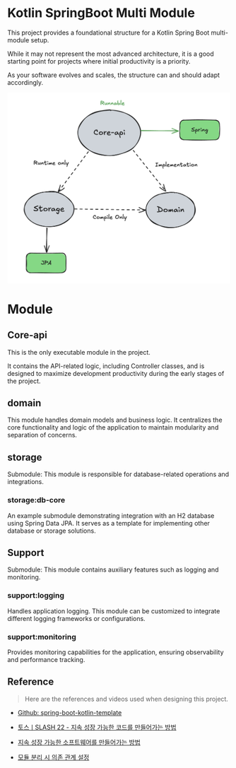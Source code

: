 # Kotlin SpringBoot Multi Module

This project provides a foundational structure for a Kotlin Spring Boot multi-module setup. 

While it may not represent the most advanced architecture, it is a good starting point for projects where initial productivity is a priority.

As your software evolves and scales, the structure can and should adapt accordingly.

![](./img/springboot-multi-module.png)

# Module

## Core-api

This is the only executable module in the project. 

It contains the API-related logic, including Controller classes, and is designed to maximize development productivity during the early stages of the project.


## domain

This module handles domain models and business logic. It centralizes the core functionality and logic of the application to maintain modularity and separation of concerns.


## storage

Submodule: This module is responsible for database-related operations and integrations.

### storage:db-core

An example submodule demonstrating integration with an H2 database using Spring Data JPA. It serves as a template for implementing other database or storage solutions.


## Support

Submodule: This module contains auxiliary features such as logging and monitoring.

### support:logging

Handles application logging. This module can be customized to integrate different logging frameworks or configurations.

### support:monitoring

Provides monitoring capabilities for the application, ensuring observability and performance tracking.

## Reference

> Here are the references and videos used when designing this project.

* [Github: spring-boot-kotlin-template](https://github.com/team-dodn/spring-boot-kotlin-template)

* [토스ㅣSLASH 22 - 지속 성장 가능한 코드를 만들어가는 방법](https://www.youtube.com/watch?v=RVO02Z1dLF8&ab_channel=토스)

* [지속 성장 가능한 소프트웨어를 만들어가는 방법](https://www.youtube.com/watch?v=pimYIfXCUe8&ab_channel=제미니의개발실무)

* [모듈 분리 시 의존 관계 설정](https://www.youtube.com/watch?v=nVGV8ag8v7g&ab_channel=제미니의개발실무)